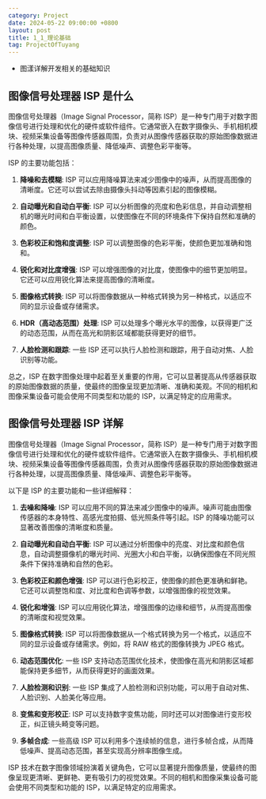 ```yaml
---
category: Project
date: 2024-05-22 09:00:00 +0800
layout: post
title: 1_1_理论基础
tag: ProjectOfTuyang
---
```


+ 图漾详解开发相关的基础知识

## 图像信号处理器 ISP 是什么

图像信号处理器（Image Signal Processor，简称 ISP）是一种专门用于对数字图像信号进行处理和优化的硬件或软件组件。它通常嵌入在数字摄像头、手机相机模块、视频采集设备等图像传感器周围，负责对从图像传感器获取的原始图像数据进行各种处理，以提高图像质量、降低噪声、调整色彩平衡等。

ISP 的主要功能包括：

1. **降噪和去模糊**: ISP 可以应用降噪算法来减少图像中的噪声，从而提高图像的清晰度。它还可以尝试去除由摄像头抖动等因素引起的图像模糊。

2. **自动曝光和自动白平衡**: ISP 可以分析图像的亮度和色彩信息，并自动调整相机的曝光时间和白平衡设置，以使图像在不同的环境条件下保持自然和准确的颜色。

3. **色彩校正和饱和度调整**: ISP 可以调整图像的色彩平衡，使颜色更加准确和饱和。

4. **锐化和对比度增强**: ISP 可以增强图像的对比度，使图像中的细节更加明显。它还可以应用锐化算法来提高图像的清晰度。

5. **图像格式转换**: ISP 可以将图像数据从一种格式转换为另一种格式，以适应不同的显示设备或存储需求。

6. **HDR（高动态范围）处理**: ISP 可以处理多个曝光水平的图像，以获得更广泛的动态范围，从而在高光和阴影区域都能获得更好的细节。

7. **人脸检测和跟踪**: 一些 ISP 还可以执行人脸检测和跟踪，用于自动对焦、人脸识别等功能。

总之，ISP 在数字图像处理中起着至关重要的作用，它可以显著提高从传感器获取的原始图像数据的质量，使最终的图像呈现更加清晰、准确和美观。不同的相机和图像采集设备可能会使用不同类型和功能的 ISP，以满足特定的应用需求。

## 图像信号处理器 ISP 详解

图像信号处理器（Image Signal Processor，简称 ISP）是一种专门用于对数字图像信号进行处理和优化的硬件或软件组件。它通常嵌入在数字摄像头、手机相机模块、视频采集设备等图像传感器周围，负责对从图像传感器获取的原始图像数据进行各种处理，以提高图像质量、降低噪声、调整色彩平衡等。

以下是 ISP 的主要功能和一些详细解释：

1. **去噪和降噪**: ISP 可以应用不同的算法来减少图像中的噪声。噪声可能由图像传感器的本身特性、高感光度拍摄、低光照条件等引起。ISP 的降噪功能可以显著改善图像的清晰度和质量。

2. **自动曝光和自动白平衡**: ISP 可以通过分析图像中的亮度、对比度和颜色信息，自动调整摄像机的曝光时间、光圈大小和白平衡，以确保图像在不同光照条件下保持准确和自然的色彩。

3. **色彩校正和颜色增强**: ISP 可以进行色彩校正，使图像的颜色更准确和鲜艳。它还可以调整饱和度、对比度和色调等参数，以增强图像的视觉效果。

4. **锐化和增强**: ISP 可以应用锐化算法，增强图像的边缘和细节，从而提高图像的清晰度和视觉效果。

5. **图像格式转换**: ISP 可以将图像数据从一个格式转换为另一个格式，以适应不同的显示设备或存储需求。例如，将 RAW 格式的图像转换为 JPEG 格式。

6. **动态范围优化**: 一些 ISP 支持动态范围优化技术，使图像在高光和阴影区域都能保持更多细节，从而获得更好的画面效果。

7. **人脸检测和识别**: 一些 ISP 集成了人脸检测和识别功能，可以用于自动对焦、人脸识别、人脸美化等应用。

8. **变焦和变形校正**: ISP 可以支持数字变焦功能，同时还可以对图像进行变形校正，纠正镜头畸变等问题。

9. **多帧合成**: 一些高级 ISP 可以利用多个连续帧的信息，进行多帧合成，从而降低噪声、提高动态范围，甚至实现高分辨率图像生成。

ISP 技术在数字图像领域扮演着关键角色，它可以显著提升图像质量，使最终的图像呈现更清晰、更鲜艳、更有吸引力的视觉效果。不同的相机和图像采集设备可能会使用不同类型和功能的 ISP，以满足特定的应用需求。